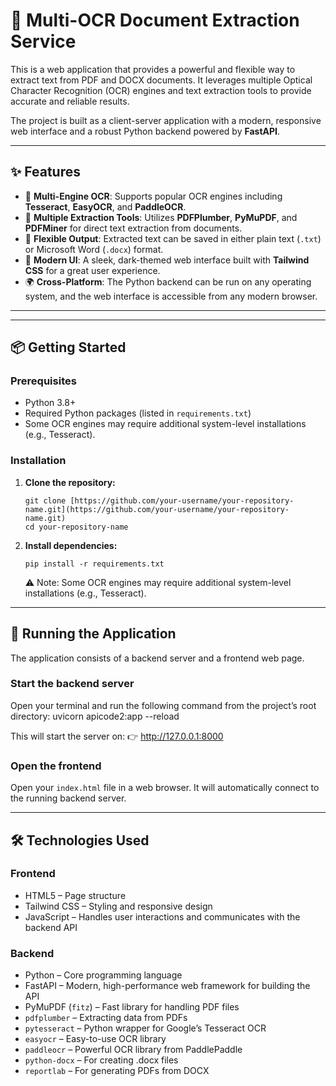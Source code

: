 # 🚀 Multi-OCR Document Extraction Service

This is a web application that provides a powerful and flexible way to extract text from PDF and DOCX documents. It leverages multiple Optical Character Recognition (OCR) engines and text extraction tools to provide accurate and reliable results.

The project is built as a client-server application with a modern, responsive web interface and a robust Python backend powered by **FastAPI**.

---

## ✨ Features
- 🔎 **Multi-Engine OCR**: Supports popular OCR engines including **Tesseract**, **EasyOCR**, and **PaddleOCR**.  
- 📑 **Multiple Extraction Tools**: Utilizes **PDFPlumber**, **PyMuPDF**, and **PDFMiner** for direct text extraction from documents.  
- 💾 **Flexible Output**: Extracted text can be saved in either plain text (`.txt`) or Microsoft Word (`.docx`) format.  
- 🎨 **Modern UI**: A sleek, dark-themed web interface built with **Tailwind CSS** for a great user experience.  
- 🌍 **Cross-Platform**: The Python backend can be run on any operating system, and the web interface is accessible from any modern browser.  

---

---
## 📦 Getting Started

### Prerequisites
- Python 3.8+ 
- Required Python packages (listed in `requirements.txt`)
- Some OCR engines may require additional system-level installations (e.g., Tesseract). 

### Installation
1.  **Clone the repository:**
    ```
    git clone [https://github.com/your-username/your-repository-name.git](https://github.com/your-username/your-repository-name.git)
    cd your-repository-name
    ```
2.  **Install dependencies:**
    ```
    pip install -r requirements.txt
    ```
    ⚠️ Note: Some OCR engines may require additional system-level installations (e.g., Tesseract).

---

## 🚀 Running the Application

The application consists of a backend server and a frontend web page.

### Start the backend server
Open your terminal and run the following command from the project’s root directory:
uvicorn apicode2:app --reload

This will start the server on:
👉 http://127.0.0.1:8000

### Open the frontend
Open your `index.html` file in a web browser. It will automatically connect to the running backend server.

---

## 🛠️ Technologies Used

### Frontend
- HTML5 – Page structure
- Tailwind CSS – Styling and responsive design
- JavaScript – Handles user interactions and communicates with the backend API

### Backend
- Python – Core programming language
- FastAPI – Modern, high-performance web framework for building the API
- PyMuPDF (`fitz`) – Fast library for handling PDF files
- `pdfplumber` – Extracting data from PDFs
- `pytesseract` – Python wrapper for Google’s Tesseract OCR
- `easyocr` – Easy-to-use OCR library
- `paddleocr` – Powerful OCR library from PaddlePaddle
- `python-docx` – For creating .docx files
- `reportlab` – For generating PDFs from DOCX



